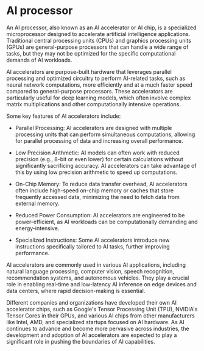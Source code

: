 # AI processor

An AI processor, also known as an AI accelerator or AI chip, is a specialized microprocessor designed to accelerate artificial intelligence applications. Traditional central processing units (CPUs) and graphics processing units (GPUs) are general-purpose processors that can handle a wide range of tasks, but they may not be optimized for the specific computational demands of AI workloads.

AI accelerators are purpose-built hardware that leverages parallel processing and optimized circuitry to perform AI-related tasks, such as neural network computations, more efficiently and at a much faster speed compared to general-purpose processors. These accelerators are particularly useful for deep learning models, which often involve complex matrix multiplications and other computationally intensive operations.

Some key features of AI accelerators include:

* Parallel Processing: AI accelerators are designed with multiple processing units that can perform simultaneous computations, allowing for parallel processing of data and increasing overall performance.

* Low Precision Arithmetic: AI models can often work with reduced precision (e.g., 8-bit or even lower) for certain calculations without significantly sacrificing accuracy. AI accelerators can take advantage of this by using low precision arithmetic to speed up computations.

* On-Chip Memory: To reduce data transfer overhead, AI accelerators often include high-speed on-chip memory or caches that store frequently accessed data, minimizing the need to fetch data from external memory.

* Reduced Power Consumption: AI accelerators are engineered to be power-efficient, as AI workloads can be computationally demanding and energy-intensive.

* Specialized Instructions: Some AI accelerators introduce new instructions specifically tailored to AI tasks, further improving performance.

AI accelerators are commonly used in various AI applications, including natural language processing, computer vision, speech recognition, recommendation systems, and autonomous vehicles. They play a crucial role in enabling real-time and low-latency AI inference on edge devices and data centers, where rapid decision-making is essential.

Different companies and organizations have developed their own AI accelerator chips, such as Google's Tensor Processing Unit (TPU), NVIDIA's Tensor Cores in their GPUs, and various AI chips from other manufacturers like Intel, AMD, and specialized startups focused on AI hardware. As AI continues to advance and become more pervasive across industries, the development and adoption of AI accelerators are expected to play a significant role in pushing the boundaries of AI capabilities.
